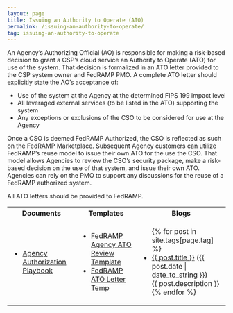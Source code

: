 ```yaml
---
layout: page
title: Issuing an Authority to Operate (ATO)
permalink: /issuing-an-authority-to-operate/
tag: issuing-an-authority-to-operate
---
```

<p>An Agency’s Authorizing Official (AO) is responsible for making a risk-based decision to grant a CSP’s cloud service an Authority to Operate (ATO) for use of the system. That decision is formalized in an ATO letter provided to the CSP system owner and FedRAMP PMO. A complete ATO letter should explicitly state the AO’s acceptance of:</p>
<ul>
<li>Use of the system at the Agency at the determined FIPS 199 impact level </li>
<li>All leveraged external services (to be listed in the ATO) supporting the system</li>
<li>Any exceptions or exclusions of the CSO to be considered for use at the Agency</li>
</ul>
<p>Once a CSO is deemed FedRAMP Authorized, the CSO is reflected as such on the FedRAMP Marketplace. Subsequent Agency customers can utilize FedRAMP’s reuse model to issue their own ATO for the use the CSO. That model allows Agencies to review the CSO’s security package, make a risk-based decision on the use of that system, and issue their own ATO. Agencies can rely on the PMO to support any discussions for the reuse of a FedRAMP authorized system. </p>
<p>All ATO letters should be provided to FedRAMP. </p>

<table>
<tr>
<th>Documents</th>
<th>Templates</th>
<th>Blogs</th>
</tr>
<td>
<ul>
<li><a href="/assets/resources/documents/Agency_Authorization_Playbook.pdf">Agency Authorization Playbook</a></li>
</ul>
</td>
<td>
<ul>
<li><a href="/assets/resources/templates/Agency-ATO-Report-Template-Version.pdf">FedRAMP Agency ATO Review Template</a></li>	
<li><a href="/assets/resources/templates/FedRAMP-ATO-Letter-Template.docx">FedRAMP ATO Letter Temp</a></li>
</ul>
</td>
<td>
<ul>
{% for post in site.tags[page.tag] %}
  <li><a href="{{ post.url }}">{{ post.title }}</a> ({{ post.date | date_to_string }})<br>
    {{ post.description }}
  </li>
{% endfor %}
</ul>
</td>